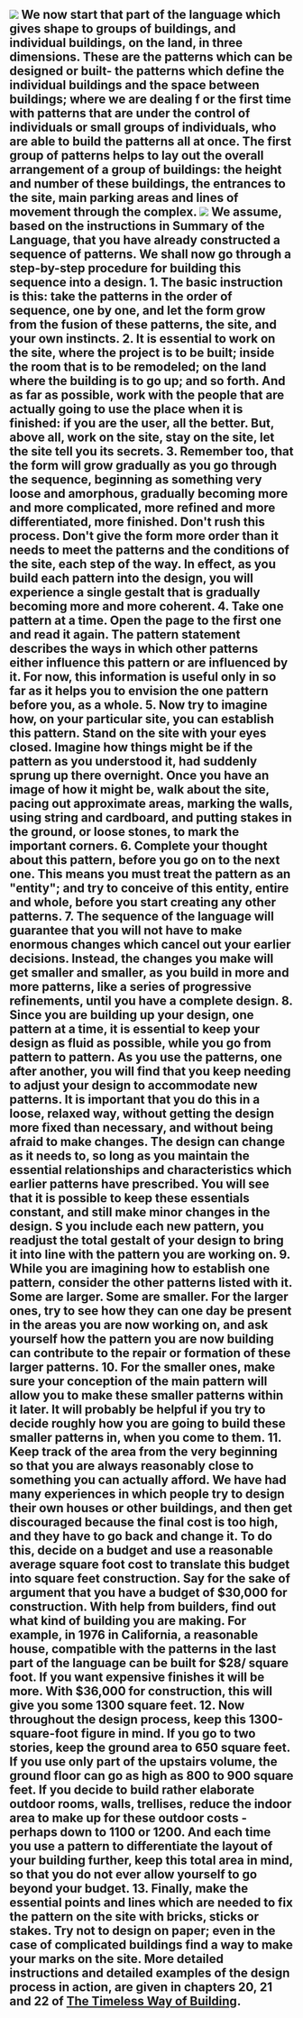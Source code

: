 ![](./Buildings_files/bldhedbl.gif) We now start that part of the language which gives shape to groups of buildings, and individual buildings, on the land, in three dimensions. These are the patterns which can be designed or built\- the patterns which define the individual buildings and the space between buildings; where we are dealing f or the first time with patterns that are under the control of individuals or small groups of individuals, who are able to build the patterns all at once.  The first group of patterns helps to lay out the overall arrangement of a group of buildings: the height and number of these buildings, the entrances to the site, main parking areas and lines of movement through the complex.  ![](./Buildings_files/threedots.gif) We assume, based on the instructions in Summary of the Language, that you have already constructed a sequence of patterns. We shall now go through a step-by-step procedure for building this sequence into a design. 1\. The basic instruction is this: take the patterns in the order of sequence, one by one, and let the form grow from the fusion of these patterns, the site, and your own instincts.  2\. It is essential to work on the site, where the project is to be built; inside the room that is to be remodeled; on the land where the building is to go up; and so forth. And as far as possible, work with the people that are actually going to use the place when it is finished: if you are the user, all the better. But, above all, work on the site, stay on the site, let the site tell you its secrets.  3. Remember too, that the form will grow gradually as you go through the sequence, beginning as something very loose and amorphous, gradually becoming more and more complicated, more refined and more differentiated, more finished. Don't rush this process. Don't give the form more order than it needs to meet the patterns and the conditions of the site, each step of the way. In effect, as you build each pattern into the design, you will experience a single gestalt that is gradually becoming more and more coherent.  4. Take one pattern at a time. Open the page to the first one and read it again. The pattern statement describes the ways in which other patterns either influence this pattern or are influenced by it. For now, this information is useful only in so far as it helps you to envision the one pattern before you, as a whole.  5\. Now try to imagine how, on your particular site, you can establish this pattern. Stand on the site with your eyes closed. Imagine how things might be if the pattern as you understood it, had suddenly sprung up there overnight. Once you have an image of how it might be, walk about the site, pacing out approximate areas, marking the walls, using string and cardboard, and putting stakes in the ground, or loose stones, to mark the important corners.  6\. Complete your thought about this pattern, before you go on to the next one. This means you must treat the pattern as an "entity"; and try to conceive of this entity, entire and whole, before you start creating any other patterns.  7\. The sequence of the language will guarantee that you will not have to make enormous changes which cancel out your earlier decisions. Instead, the changes you make will get smaller and smaller, as you build in more and more patterns, like a series of progressive refinements, until you have a complete design. 8\. Since you are building up your design, one pattern at a time, it is essential to keep your design as fluid as possible, while you go from pattern to pattern. As you use the patterns, one after another, you will find that you keep needing to adjust your design to accommodate new patterns. It is important that you do this in a loose, relaxed way, without getting the design more fixed than necessary, and without being afraid to make changes. The design can change as it needs to, so long as you maintain the essential relationships and characteristics which earlier patterns have prescribed. You will see that it is possible to keep these essentials constant, and still make minor changes in the design. S you include each new pattern, you readjust the total gestalt of your design to bring it into line with the pattern you are working on. 9\. While you are imagining how to establish one pattern, consider the other patterns listed with it. Some are larger. Some are smaller. For the larger ones, try to see how they can one day be present in the areas you are now working on, and ask yourself how the pattern you are now building can contribute to the repair or formation of these larger patterns.  10\. For the smaller ones, make sure your conception of the main pattern will allow you to make these smaller patterns within it later. It will probably be helpful if you try to decide roughly how you are going to build these smaller patterns in, when you come to them.  11\. Keep track of the area from the very beginning so that you are always reasonably close to something you can actually afford. We have had many experiences in which people try to design their own houses or other buildings, and then get discouraged because the final cost is too high, and they have to go back and change it. To do this, decide on a budget and use a reasonable average square foot cost to translate this budget into square feet construction. Say for the sake of argument that you have a budget of $30,000 for construction. With help from builders, find out what kind of building you are making. For example, in 1976 in California, a reasonable house, compatible with the patterns in the last part of the language can be built for $28/ square foot. If you want expensive finishes it will be more. With $36,000 for construction, this will give you some 1300 square feet. 12. Now throughout the design process, keep this 1300-square-foot figure in mind. If you go to two stories, keep the ground area to 650 square feet. If you use only part of the upstairs volume, the ground floor can go as high as 800 to 900 square feet. If you decide to build rather elaborate outdoor rooms, walls, trellises, reduce the indoor area to make up for these outdoor costs - perhaps down to 1100 or 1200. And each time you use a pattern to differentiate the layout of your building further, keep this total area in mind, so that you do not ever allow yourself to go beyond your budget.  13. Finally, make the essential points and lines which are needed to fix the pattern on the site with bricks, sticks or stakes. Try not to design on paper; even in the case of complicated buildings find a way to make your marks on the site. More detailed instructions and detailed examples of the design process in action, are given in chapters 20, 21 and 22 of [The Timeless Way of Building](http://www.amazon.com/exec/obidos/ASIN/0195024028/qid=1013424210/sr=8-1/ref=sr_8_3_1/103-3258309-9162211).  
---
